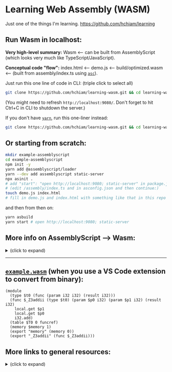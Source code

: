# Learning Web Assembly (WASM)

Just one of the things I'm learning. <https://github.com/hchiam/learning>

## Run Wasm in localhost:

**Very high-level summary:** Wasm <-- can be built from AssemblyScript (which looks very much like TypeScript/JavaScript).

**Conceptual code "flow":** index.html <-- demo.js <-- build/optimized.wasm <-- (built from assembly/index.ts using [`asc`](https://github.com/hchiam/learning-wasm/blob/master/as/package.json#L8)).

Just run this one line of code in CLI: (triple click to select all)

```bash
git clone https://github.com/hchiam/learning-wasm.git && cd learning-wasm/assembly-script-example && yarn && yarn go
```

(You might need to refresh `http://localhost:9080/`. Don't forget to hit Ctrl+C in CLI to shutdown the server.)

If you don't have [`yarn`](https://github.com/hchiam/learning-yarn), run this one-liner instead:

```bash
git clone https://github.com/hchiam/learning-wasm.git && cd learning-wasm/assembly-script-example && npm i && npm run go
```

## Or starting from scratch:

```bash
mkdir example-assemblyscript
cd example-assemblyscript
npm init -y
yarn add @assemblyscript/loader
yarn --dev add assemblyscript static-server
npx asinit .
# add "start": "open http://localhost:9080; static-server" in package.json
# (edit /assembly/index.ts and in asconfig.json and then continue:)
touch demo.js index.html
# fill in demo.js and index.html with something like that in this repo sub-folder
```

and then from then on:

```bash
yarn asbuild
yarn start # open http://localhost:9080; static-server
```

## More info on AssemblyScript --> Wasm:

<details>
<summary>(click to expand)</summary>

- `./assembly`: Directory holding the AssemblyScript sources being compiled to WebAssembly.
- `./assembly/tsconfig.json`: TypeScript configuration inheriting recommended AssemblyScript settings.
- `./assembly/index.ts`: Example entry file being compiled to WebAssembly to get you started.
- `./build`: Build artifact directory where compiled WebAssembly files are stored.
- `./build/.gitignore`: Git configuration that excludes compiled binaries from source control.
- `./index.js`: Main file loading the WebAssembly module and exporting its exports.
- `./tests/index.js`: Example test to check that your module is indeed working.
- `./asconfig.json`: Configuration file defining both a 'debug' and a 'release' target.
- `./package.json`: Package info containing the necessary commands to compile to WebAssembly.
- <https://www.assemblyscript.org>
- <https://github.com/AssemblyScript/assemblyscript>
- <https://www.assemblyscript.org/quick-start.html>
- <https://wasmbyexample.dev/examples/hello-world/hello-world.assemblyscript.en-us.html>
- This tutorial finally got it working for me: <https://blog.logrocket.com/the-introductory-guide-to-assemblyscript> and <https://github.com/dguo/assemblyscript-demo>

</details>

<hr>

## [`example.wasm`](https://github.com/hchiam/learning-wasm/blob/master/example.wasm) (when you use a VS Code extension to convert from binary):

```wasm
(module
  (type $t0 (func (param i32 i32) (result i32)))
  (func $_Z3addii (type $t0) (param $p0 i32) (param $p1 i32) (result i32)
    local.get $p1
    local.get $p0
    i32.add)
  (table $T0 0 funcref)
  (memory $memory 1)
  (export "memory" (memory 0))
  (export "_Z3addii" (func $_Z3addii)))
```

## More links to general resources:

<details>
<summary>(click to expand)</summary>

- <https://www.youtube.com/watch?v=LNqicUieSqI>
- <https://mbebenita.github.io/WasmExplorer>
- <https://marketplace.visualstudio.com/items?itemName=dtsvet.vscode-wasm>
- <https://developer.mozilla.org/en-US/docs/WebAssembly/Using_the_JavaScript_API>
- <https://github.com/mdn/webassembly-examples>

</details>

